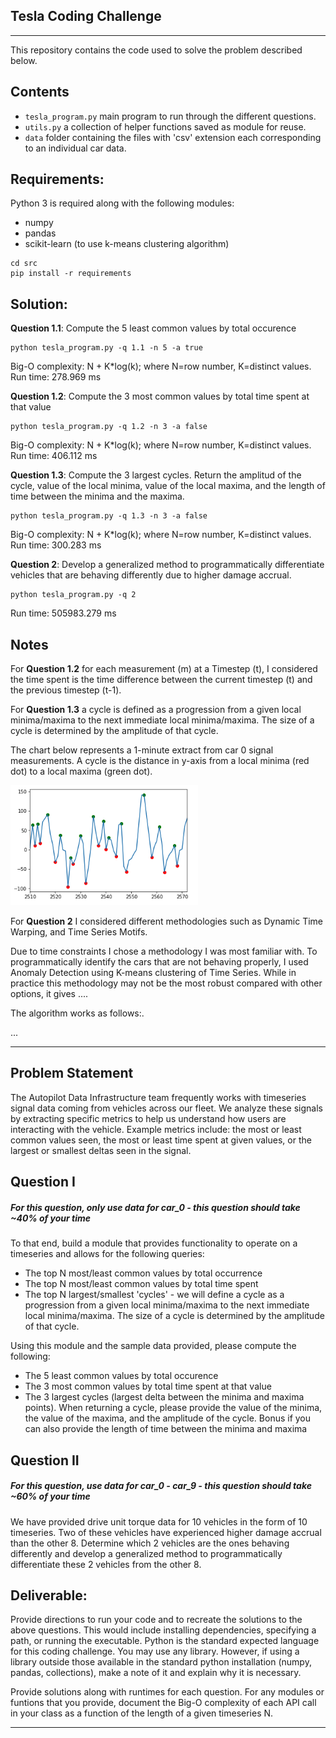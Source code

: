 ## Tesla Coding Challenge
-----
This repository contains the code used to solve the problem described below. 

## Contents
- `tesla_program.py` main program to run through the different questions. 
- `utils.py` a collection of helper functions saved as module for reuse.
- `data` folder containing the files with 'csv' extension each corresponding to an individual car data.

## Requirements:
Python 3 is required along with the following modules:
- numpy
- pandas
- scikit-learn (to use k-means clustering algorithm)
```
cd src
pip install -r requirements
```
## Solution:
**Question 1.1**: Compute the 5 least common values by total occurence
```
python tesla_program.py -q 1.1 -n 5 -a true
```
Big-O complexity: N + K*log(k); where N=row number, K=distinct values. 
Run time: 278.969 ms

**Question 1.2**: Compute the 3 most common values by total time spent at that value
```
python tesla_program.py -q 1.2 -n 3 -a false
```

Big-O complexity: N + K*log(k); where N=row number, K=distinct values. 
Run time: 406.112 ms

**Question 1.3**: Compute the 3 largest cycles. Return the amplitud of the cycle, value of the local minima, value of the local maxima, and the length of time between the minima and the maxima.
```
python tesla_program.py -q 1.3 -n 3 -a false
```

Big-O complexity: N + K*log(k); where N=row number, K=distinct values. 
Run time: 300.283 ms

**Question 2**: Develop a generalized method to programmatically differentiate vehicles that are behaving differently due to higher damage accrual. 
```
python tesla_program.py -q 2
```

Run time: 505983.279 ms


## Notes
For **Question 1.2** for each measurement (m) at a Timestep (t), I considered  the time spent is the time difference between the current timestep (t) and the previous timestep (t-1).

For **Question 1.3** a cycle is defined as a progression from a given local minima/maxima to the next immediate local minima/maxima. The size of a cycle is determined by the amplitude of that cycle.

The chart below represents a 1-minute extract from car 0 signal measurements. A cycle is the distance in y-axis from a local minima (red dot) to a local maxima (green dot).

![alt text][image3]

For **Question 2** I considered different methodologies such as Dynamic Time Warping,  and Time Series Motifs. 

Due to time constraints I chose a methodology I was most familiar with. To programmatically identify the cars that are not behaving properly, I used Anomaly Detection using K-means clustering of Time Series. While in practice this methodology may not be the most robust compared with other options, it gives ....

The algorithm works as follows:.

... 

---

## Problem Statement
The Autopilot Data Infrastructure team frequently works with timeseries signal data coming from vehicles across our fleet. We  analyze these signals by extracting specific metrics to help us understand how users are interacting with the vehicle. Example metrics include: the most or least common values seen, the most or least time spent at given values, or the largest or smallest deltas seen in the signal.

## Question I
##### For this question, only use data for car_0 - this question should take ~40% of your time
To that end, build a module that provides functionality to operate on a timeseries and allows for the following queries: 
 - The top N most/least common values by total occurrence
 - The top N most/least common values by total time spent
 - The top N largest/smallest 'cycles' - we will define a cycle as a progression from a given local minima/maxima to the next immediate local minima/maxima. The size of a cycle is determined by the amplitude of that cycle.

 Using this module and the sample data provided, please compute the following:
 - The 5 least common values by total occurence
 - The 3 most common values by total time spent at that value
 - The 3 largest cycles (largest delta between the minima and maxima points). When returning a cycle, please provide the value of the minima, the value of the maxima, and the amplitude of the cycle. Bonus if you can also provide the length of time between the minima and maxima


## Question II
##### For this question, use data for car_0 - car_9 - this question should take ~60% of your time

We have provided drive unit torque data for 10 vehicles in the form of 10 timeseries. Two of these vehicles have experienced higher damage accrual than the other 8. Determine which 2 vehicles are the ones behaving differently and develop a generalized method to programmatically differentiate these 2 vehicles from the other 8.      

## Deliverable:
Provide directions to run your code and to recreate the solutions to the above questions. This would include installing dependencies, specifying a path, or running the executable. Python is the standard expected language for this coding challenge. You may use any library. However, if using a library outside those available in the standard python installation (numpy, pandas, collections), make a note of it and explain why it is necessary.

Provide solutions along with runtimes for each question.
For any modules or funtions that you provide, document the Big-O complexity of each API call in your class as a function of the length of a given timeseries N.

------

[//]: # (Image References)

[image0]: ./images/car_0_good.png "Car 0"
[image1]: ./images/car_3_bad.png "Car 3"
[image2]: ./images/library_of_shapes.png "Segments of Time Series"
[image3]: ./images/min_max_cycles.png "Cycles"